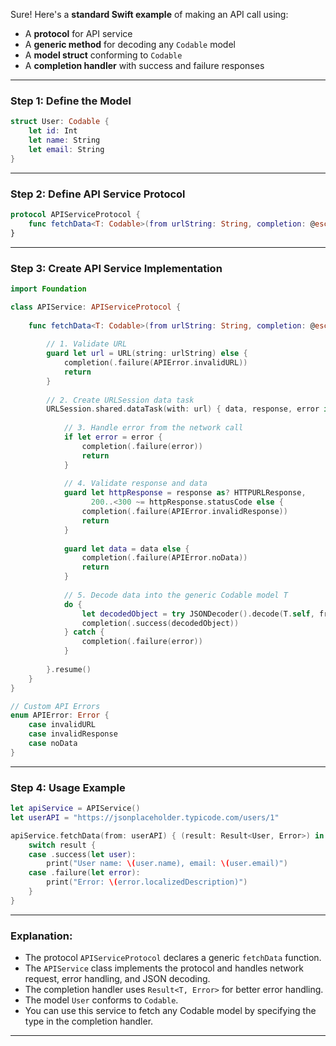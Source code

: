 Sure! Here's a **standard Swift example** of making an API call using:

* A **protocol** for API service
* A **generic method** for decoding any `Codable` model
* A **model struct** conforming to `Codable`
* A **completion handler** with success and failure responses

---

### Step 1: Define the Model

```swift
struct User: Codable {
    let id: Int
    let name: String
    let email: String
}
```

---

### Step 2: Define API Service Protocol

```swift
protocol APIServiceProtocol {
    func fetchData<T: Codable>(from urlString: String, completion: @escaping (Result<T, Error>) -> Void)
}
```

---

### Step 3: Create API Service Implementation

```swift
import Foundation

class APIService: APIServiceProtocol {
    
    func fetchData<T: Codable>(from urlString: String, completion: @escaping (Result<T, Error>) -> Void) {
        
        // 1. Validate URL
        guard let url = URL(string: urlString) else {
            completion(.failure(APIError.invalidURL))
            return
        }
        
        // 2. Create URLSession data task
        URLSession.shared.dataTask(with: url) { data, response, error in
            
            // 3. Handle error from the network call
            if let error = error {
                completion(.failure(error))
                return
            }
            
            // 4. Validate response and data
            guard let httpResponse = response as? HTTPURLResponse,
                  200..<300 ~= httpResponse.statusCode else {
                completion(.failure(APIError.invalidResponse))
                return
            }
            
            guard let data = data else {
                completion(.failure(APIError.noData))
                return
            }
            
            // 5. Decode data into the generic Codable model T
            do {
                let decodedObject = try JSONDecoder().decode(T.self, from: data)
                completion(.success(decodedObject))
            } catch {
                completion(.failure(error))
            }
            
        }.resume()
    }
}

// Custom API Errors
enum APIError: Error {
    case invalidURL
    case invalidResponse
    case noData
}
```

---

### Step 4: Usage Example

```swift
let apiService = APIService()
let userAPI = "https://jsonplaceholder.typicode.com/users/1"

apiService.fetchData(from: userAPI) { (result: Result<User, Error>) in
    switch result {
    case .success(let user):
        print("User name: \(user.name), email: \(user.email)")
    case .failure(let error):
        print("Error: \(error.localizedDescription)")
    }
}
```

---

### Explanation:

* The protocol `APIServiceProtocol` declares a generic `fetchData` function.
* The `APIService` class implements the protocol and handles network request, error handling, and JSON decoding.
* The completion handler uses `Result<T, Error>` for better error handling.
* The model `User` conforms to `Codable`.
* You can use this service to fetch any Codable model by specifying the type in the completion handler.

---
